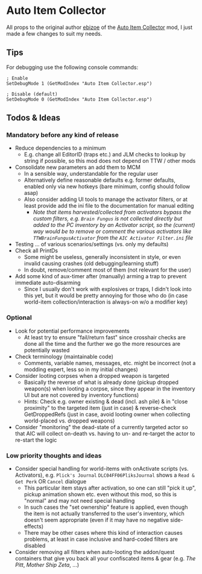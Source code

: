 # Auto Item Collector

All props to the original author [ebizoe](https://www.nexusmods.com/newvegas/users/627838) of the [Auto Item Collector](https://www.nexusmods.com/newvegas/mods/77775) mod, I just made a few changes to suit my needs.

## Tips

For debugging use the following console commands:
```
; Enable
SetDebugMode 1 (GetModIndex "Auto Item Collector.esp")

; Disable (default)
SetDebugMode 0 (GetModIndex "Auto Item Collector.esp")
```

## Todos & Ideas

### Mandatory before any kind of release
* Reduce dependencies to a minimum
  * E.g. change all EditorID (traps etc.) and JLM checks to lookup by string if possible, so this mod does not depend on TTW / other mods
* Consolidate new parameters an add them to MCM
  * In a sensible way, understandable for the regular user
  * Alternatively define reasonable defaults e.g. former defaults, enabled only via new hotkeys (bare minimum, config should follow asap)
  * Also consider adding UI tools to manage the activator filters, or at least provide add the ini file to the documentation for manual editing
    * *Note that items harvested/collected from activators bypass the custom filters, e.g. `Brain Fungus` is not collected directly but added to the PC inventory by an Activator script, so the (current) way would be to remove or comment the various activators like `TTWBrainFungusActivator` from the `AIC Activator Filter.ini` file*
* Testing ... of various scenarios/settings (vs. only my defaults)
* Check all PrintDs
  * Some might be useless, generally inconsistent in style, or even invalid causing crashes (old debugging/learning stuff)
  * In doubt, remove/comment most of them (not relevant for the user)
* Add some kind of aux-timer after (manually) arming a trap to prevent immediate auto-disarming
  * Since I usually don't work with explosives or traps, I didn't look into this yet, but it would be pretty annoying for those who do (in case world-item collection/interaction is always-on w/o a modifier key)

### Optional

* Look for potential performance improvements
  * At least try to ensure "fail/return fast" since crosshair checks are done all the time and the further we go the more resources are potentially wasted
* Check terminology (maintainable code)
  * Comments, variable names, messages, etc. might be incorrect (not a modding expert, less so in my initial changes)
* Consider looting corpses when a dropped weapon is targeted
  * Basically the reverse of what is already done (pickup dropped weapon(s) when looting a corpse, since they appear in the inventory UI but are not covered by inventory functions)
  * Hints: Check e.g. owner existing & dead (incl. ash pile) & in "close proximity" to the targeted item (just in case) & reverse-check GetDroppedRefs (just in case, avoid looting owner when collecting world-placed vs. dropped weapons)
* Consider "monitoring" the dead-state of a currently targeted actor so that AIC will collect on-death vs. having to un- and re-target the actor to re-start the logic

### Low priority thoughts and ideas

* Consider special handling for world-items with onActivate scripts (vs. Activators), e.g. `Plick's Journal` `DLC04FF06PliksJournal` shows a `Read & Get Perk` OR `Cancel` dialogue
  * This particular item stays after activation, so one can still "pick it up", pickup animation shown etc. even without this mod, so this is "normal" and may not need special handling
  * In such cases the "set ownership" feature is applied, even though the item is not actually transferred to the user's inventory, which doesn't seem appropriate (even if it may have no negative side-effects)
  * There may be other cases where this kind of interaction causes problems, at least in case inclusive and hard-coded filters are disabled
* Consider removing all filters when auto-looting the addon/quest containers that give you back all your confiscated items & gear (e.g. *The Pitt*, *Mother Ship Zeta*, ...)
